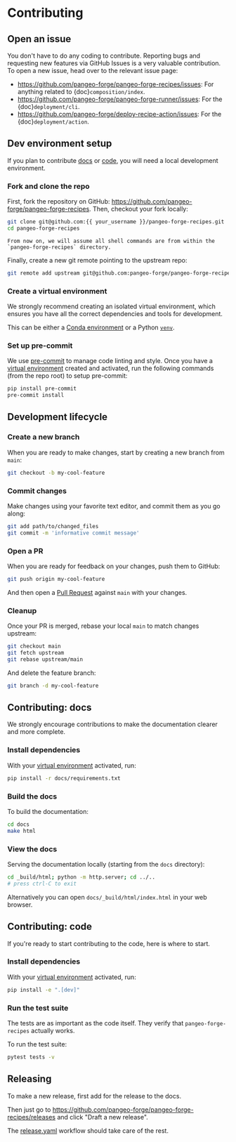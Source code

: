 # Contributing

## Open an issue

You don't have to do any coding to contribute.
Reporting bugs and requesting new features via GitHub Issues is a very valuable contribution.
To open a new issue, head over to the relevant issue page:

- <https://github.com/pangeo-forge/pangeo-forge-recipes/issues>:
For anything related to {doc}`composition/index`.
- <https://github.com/pangeo-forge/pangeo-forge-runner/issues>:
For the {doc}`deployment/cli`.
- <https://github.com/pangeo-forge/deploy-recipe-action/issues>:
For the {doc}`deployment/action`.

## Dev environment setup

If you plan to contribute [docs](#contributing-docs) or [code](#contributing-code),
you will need a local development environment.

### Fork and clone the repo

First, fork the repository on GitHub: <https://github.com/pangeo-forge/pangeo-forge-recipes>.
Then, checkout your fork locally:

```bash
git clone git@github.com:{{ your_username }}/pangeo-forge-recipes.git
cd pangeo-forge-recipes
```

```{note}
From now on, we will assume all shell commands are from within the
`pangeo-forge-recipes` directory.
```

Finally, create a new git remote pointing to the upstream repo:

```bash
git remote add upstream git@github.com:pangeo-forge/pangeo-forge-recipes.git
```


### Create a virtual environment

We strongly recommend creating an isolated virtual environment,
which ensures you have all the correct dependencies and tools for development.

This can be either a
[Conda environment](https://docs.conda.io/projects/conda/en/latest/user-guide/tasks/manage-environments.html)
or a Python [`venv`](https://docs.python.org/3/library/venv.html).

### Set up pre-commit

We use [pre-commit](https://pre-commit.com/) to manage code linting and style.
Once you have a [virtual environment](#create-a-virtual-environment) created and activated,
run the following commands (from the repo root) to setup pre-commit:

```bash
pip install pre-commit
pre-commit install
```

## Development lifecycle

### Create a new branch

When you are ready to make changes, start by creating a new branch from `main`:

```bash
git checkout -b my-cool-feature
```

### Commit changes

Make changes using your favorite text editor, and commit them as you go along:

```bash
git add path/to/changed_files
git commit -m 'informative commit message'
```

### Open a PR

When you are ready for feedback on your changes, push them to GitHub:

```bash
git push origin my-cool-feature
```

And then open a [Pull Request](https://github.com/pangeo-forge/pangeo-forge-recipes/pulls)
against `main` with your changes.

### Cleanup

Once your PR is merged, rebase your local `main` to match changes upstream:

```bash
git checkout main
git fetch upstream
git rebase upstream/main
```

And delete the feature branch:

```bash
git branch -d my-cool-feature
```

## Contributing: docs

We strongly encourage contributions to make the documentation clearer and more complete.

### Install dependencies

With your [virtual environment](#create-a-virtual-environment) activated, run:

```bash
pip install -r docs/requirements.txt
```

### Build the docs

To build the documentation:

```bash
cd docs
make html
```

### View the docs

Serving the documentation locally (starting from the `docs` directory):

```bash
cd _build/html; python -m http.server; cd ../..
# press ctrl-C to exit
```

Alternatively you can open `docs/_build/html/index.html` in your web browser.

## Contributing: code

If you're ready to start contributing to the code, here is where to start.

### Install dependencies

With your [virtual environment](#create-a-virtual-environment) activated, run:

```bash
pip install -e ".[dev]"
```

### Run the test suite

The tests are as important as the code itself.
They verify that `pangeo-forge-recipes` actually works.

To run the test suite:

```bash
pytest tests -v
```

## Releasing

To make a new release, first add [](./release_notes.md) for the release to the docs.

Then just go to <https://github.com/pangeo-forge/pangeo-forge-recipes/releases>
and click "Draft a new release".

The [release.yaml](https://github.com/pangeo-forge/pangeo-forge-recipes/blob/main/.github/workflows/release.yaml)
workflow should take care of the rest.
